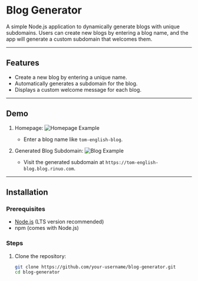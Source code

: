 # Blog Generator

A simple Node.js application to dynamically generate blogs with unique subdomains. Users can create new blogs by entering a blog name, and the app will generate a custom subdomain that welcomes them.

---

## Features
- Create a new blog by entering a unique name.
- Automatically generates a subdomain for the blog.
- Displays a custom welcome message for each blog.

---

## Demo
1. Homepage:
   ![Homepage Example](https://via.placeholder.com/600x300.png?text=Homepage+Example)
   - Enter a blog name like `tom-english-blog`.

2. Generated Blog Subdomain:
   ![Blog Example](https://via.placeholder.com/600x300.png?text=Welcome+to+tom-english-blog!!!)
   - Visit the generated subdomain at `https://tom-english-blog.blog.rinuo.com`.

---

## Installation

### Prerequisites
- [Node.js](https://nodejs.org) (LTS version recommended)
- npm (comes with Node.js)

### Steps
1. Clone the repository:
   ```bash
   git clone https://github.com/your-username/blog-generator.git
   cd blog-generator